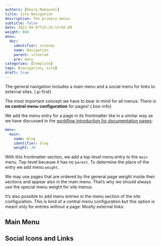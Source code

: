 ```yaml
---
authors: [Georg Makowski]
title: Site Navigation
description: The primary menus
subtitle: false
date: 2022-09-07T15:24:13+02:00 
weight: 660
menu:
  doc:
    identifier: sitenav
    name: Navigation
    parent: siteelem
    pre: menu
categories: [template]
tags: [navigation, site]
draft: true
---
```


The general navigation includes a main menu and a social menu for links to external sites.
{.p-first} <!--more-->

The most important concept we have to bear in mind for all menus: 
There is **no central menu configuration** for pages!
{.box-info}

We add the menu entry for a page in its frontmatter like in a similar way as we have discussed in the [workflow introduction for documentation pages](/doc/intro/workflow/content#documentation-pages):

```yaml {.left-in}
menu:
  main:
    name: Blog
    identifier: blog
    weight: 30
```

With this frontmatter section, we add a top-level menu entry to the `main` menu. Top-level because it has no `parent`. To determine the place of the entry we add menu `weight`.

We may use pages that are ordered by the general page weight inside their sections and appear also in the main menu. That’s why we should always use the special menu weight for site menus.

It’s also possible to add menu entries in the menu section of the site configuration. This is kind of a central menu configuration but this option is meant only for entries without a page: Mostly external links.

## Main Menu

## Social Icons and Links
